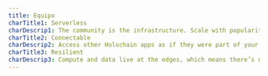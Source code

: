 ```yaml
---
title: Equipo
charTitle1: Serverless
charDescrip1: The community is the infrastructure. Scale with popularity of your app.
charTitle2: Connectable
charDescrip2: Access other Holochain apps as if they were part of your codebase. No HTTP client, just function calls with optional access control.
charTitle3: Resilient
charDescrip3: Compute and data live at the edges, which means there’s no infrastructure for you to maintain and defend. Holochain automatically adapts to  disruptions and threats.  
---
```

